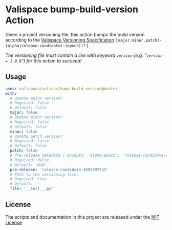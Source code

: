 # Valispace bump-build-version Action

Given a project versioning file, this action bumps the build version according to the [Valispace Versioning Specification](https://valispace.atlassian.net/wiki/spaces/~62b97f79c9f2df7b608a092f/pages/2083324008/Valispace+Versioning+Specification) ( `major.minor.patch(-(alpha|release-candidate)-(epoch))?` ).

_The versioning file must contain a line with keyword `version` (e.g. "`version = 1.0.0`") for this action to succeed!_

## Usage

<!-- start usage -->
```yaml
uses: valispace/actions/bump-build-version@master
with:
  # Update major version?
  # Required: false
  # Default: false
  major: false
  # Update minor version?
  # Required: false
  # Default: false
  minor: false
  # Update patch version?
  # Required: false
  # Default: false
  patch: false
  # Pre-release metadata ( accepts: 'alpha-epoch', 'release-candidate-epoch', '').
  # Required: false
  # Default: 'NaN'
  pre-release: 'release-candidate-1692107243'
  # Path to the versioning file.
  # Required: true
  # Default: ''
  file: '__init__.py'
```
<!-- end usage -->

## License

The scripts and documentation in this project are released under the [MIT License](LICENSE)
